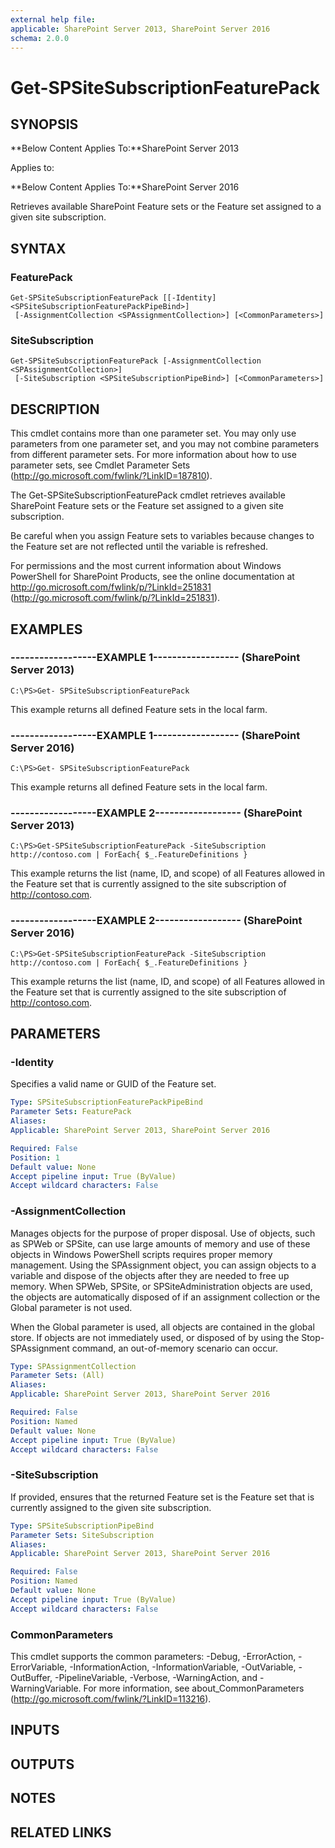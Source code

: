 ```yaml
---
external help file: 
applicable: SharePoint Server 2013, SharePoint Server 2016
schema: 2.0.0
---
```


# Get-SPSiteSubscriptionFeaturePack

## SYNOPSIS
**Below Content Applies To:**SharePoint Server 2013

Applies to:

**Below Content Applies To:**SharePoint Server 2016

Retrieves available SharePoint Feature sets or the Feature set assigned to a given site subscription.



## SYNTAX

### FeaturePack
```
Get-SPSiteSubscriptionFeaturePack [[-Identity] <SPSiteSubscriptionFeaturePackPipeBind>]
 [-AssignmentCollection <SPAssignmentCollection>] [<CommonParameters>]
```

### SiteSubscription
```
Get-SPSiteSubscriptionFeaturePack [-AssignmentCollection <SPAssignmentCollection>]
 [-SiteSubscription <SPSiteSubscriptionPipeBind>] [<CommonParameters>]
```

## DESCRIPTION
This cmdlet contains more than one parameter set.
You may only use parameters from one parameter set, and you may not combine parameters from different parameter sets.
For more information about how to use parameter sets, see Cmdlet Parameter Sets (http://go.microsoft.com/fwlink/?LinkID=187810).

The Get-SPSiteSubscriptionFeaturePack cmdlet retrieves available SharePoint Feature sets or the Feature set assigned to a given site subscription.

Be careful when you assign Feature sets to variables because changes to the Feature set are not reflected until the variable is refreshed.

For permissions and the most current information about Windows PowerShell for SharePoint Products, see the online documentation at http://go.microsoft.com/fwlink/p/?LinkId=251831 (http://go.microsoft.com/fwlink/p/?LinkId=251831).

## EXAMPLES

### ------------------EXAMPLE 1------------------ (SharePoint Server 2013)
```
C:\PS>Get- SPSiteSubscriptionFeaturePack
```

This example returns all defined Feature sets in the local farm.

### ------------------EXAMPLE 1------------------ (SharePoint Server 2016)
```
C:\PS>Get- SPSiteSubscriptionFeaturePack
```

This example returns all defined Feature sets in the local farm.

### ------------------EXAMPLE 2------------------ (SharePoint Server 2013)
```
C:\PS>Get-SPSiteSubscriptionFeaturePack -SiteSubscription http://contoso.com | ForEach{ $_.FeatureDefinitions }
```

This example returns the list (name, ID, and scope) of all Features allowed in the Feature set that is currently assigned to the site subscription of http://contoso.com.

### ------------------EXAMPLE 2------------------ (SharePoint Server 2016)
```
C:\PS>Get-SPSiteSubscriptionFeaturePack -SiteSubscription http://contoso.com | ForEach{ $_.FeatureDefinitions }
```

This example returns the list (name, ID, and scope) of all Features allowed in the Feature set that is currently assigned to the site subscription of http://contoso.com.

## PARAMETERS

### -Identity
Specifies a valid name or GUID of the Feature set.

```yaml
Type: SPSiteSubscriptionFeaturePackPipeBind
Parameter Sets: FeaturePack
Aliases: 
Applicable: SharePoint Server 2013, SharePoint Server 2016

Required: False
Position: 1
Default value: None
Accept pipeline input: True (ByValue)
Accept wildcard characters: False
```

### -AssignmentCollection
Manages objects for the purpose of proper disposal.
Use of objects, such as SPWeb or SPSite, can use large amounts of memory and use of these objects in Windows PowerShell scripts requires proper memory management.
Using the SPAssignment object, you can assign objects to a variable and dispose of the objects after they are needed to free up memory.
When SPWeb, SPSite, or SPSiteAdministration objects are used, the objects are automatically disposed of if an assignment collection or the Global parameter is not used.

When the Global parameter is used, all objects are contained in the global store.
If objects are not immediately used, or disposed of by using the Stop-SPAssignment command, an out-of-memory scenario can occur.

```yaml
Type: SPAssignmentCollection
Parameter Sets: (All)
Aliases: 
Applicable: SharePoint Server 2013, SharePoint Server 2016

Required: False
Position: Named
Default value: None
Accept pipeline input: True (ByValue)
Accept wildcard characters: False
```

### -SiteSubscription
If provided, ensures that the returned Feature set is the Feature set that is currently assigned to the given site subscription.

```yaml
Type: SPSiteSubscriptionPipeBind
Parameter Sets: SiteSubscription
Aliases: 
Applicable: SharePoint Server 2013, SharePoint Server 2016

Required: False
Position: Named
Default value: None
Accept pipeline input: True (ByValue)
Accept wildcard characters: False
```

### CommonParameters
This cmdlet supports the common parameters: -Debug, -ErrorAction, -ErrorVariable, -InformationAction, -InformationVariable, -OutVariable, -OutBuffer, -PipelineVariable, -Verbose, -WarningAction, and -WarningVariable. For more information, see about_CommonParameters (http://go.microsoft.com/fwlink/?LinkID=113216).

## INPUTS

## OUTPUTS

## NOTES

## RELATED LINKS

